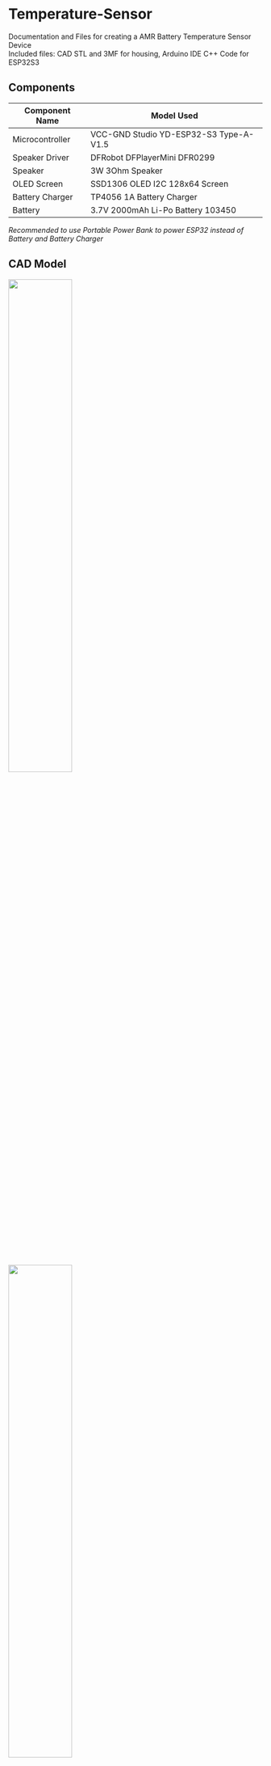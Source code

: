 # Temperature-Sensor
Documentation and Files for creating a AMR Battery Temperature Sensor Device  
Included files: CAD STL and 3MF for housing, Arduino IDE C++ Code for ESP32S3

## Components
| Component Name   | Model Used |
| -------- | ------- |
| Microcontroller  | VCC-GND Studio YD-ESP32-S3 Type-A-V1.5    |
| Speaker Driver | DFRobot DFPlayerMini DFR0299     |
| Speaker     | 3W 3Ohm Speaker    |
| OLED Screen   | SSD1306 OLED I2C 128x64 Screen  |
| Battery Charger | TP4056 1A Battery Charger |
| Battery | 3.7V 2000mAh Li-Po Battery 103450|

*Recommended to use Portable Power Bank to power ESP32 instead of Battery and Battery Charger*

## CAD Model
<img src="https://github.com/user-attachments/assets/f8b8a670-a160-4289-8e43-6af67bd7b373" width=50% height=50%>
<img src="https://github.com/user-attachments/assets/7863c829-ecfa-4fd5-979a-69cad4f1ef58" width=50% height=50%>

## Wiring Schematic
![image](https://github.com/user-attachments/assets/e4827fe9-81ab-4fd0-a760-a3f73eb95a6e)

## Assembly 
 test | test
:-: | :-:
<video src='video1.mov' width=180/> | <video src='video2.mp4' width=180/>
<img src="https://github.com/user-attachments/assets/fe76156f-b734-413a-b017-fe020df55ecc" width=50% height=50%> | <img src="https://github.com/user-attachments/assets/0199f3c6-25a4-4015-88a7-51510e8970f1" width=50% height=50%>


https://github.com/user-attachments/assets/e35362a2-029b-428d-8c04-b8742939f7db




